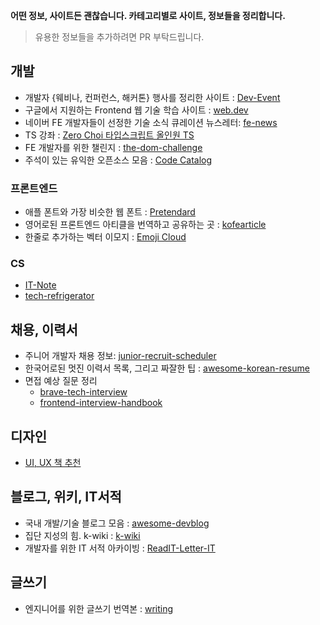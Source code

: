 **어떤 정보, 사이트든 괜찮습니다. 카테고리별로 사이트, 정보들을 정리합니다.**

> 유용한 정보들을 추가하려면 PR 부탁드립니다.

## 개발

- 개발자 {웨비나, 컨퍼런스, 해커톤} 행사를 정리한 사이트 : [Dev-Event](https://github.com/brave-people/Dev-Event)
- 구글에서 지원하는 Frontend 웹 기술 학습 사이트 : [web.dev](https://web.dev/)
- 네이버 FE 개발자들이 선정한 기술 소식 큐레이션 뉴스레터: [fe-news](https://github.com/naver/fe-news)
- TS 강좌 : [Zero Choi 타입스크립트 올인원 TS](https://www.youtube.com/watch?app=desktop&v=blLXcRupAAA)
- FE 개발자를 위한 챌린지 : [the-dom-challenge](https://github.com/devkodeio/the-dom-challenge)
- 주석이 있는 유익한 오픈소스 모음 : [Code Catalog](https://codecatalog.org/)

### 프론트엔드

- 애플 폰트와 가장 비슷한 웹 폰트 : [Pretendard](https://github.com/orioncactus/pretendard)
- 영어로된 프론트엔드 아티클을 번역하고 공유하는 곳 : [kofearticle](https://kofearticle.substack.com/about)
- 한줄로 추가하는 벡터 이모지 : [Emoji Cloud](https://alohe.github.io/emojicloud/)

### CS

- [IT-Note](https://github.com/InSeong-So/IT-Note)
- [tech-refrigerator](https://github.com/GimunLee/tech-refrigerator)

## 채용, 이력서

- 주니어 개발자 채용 정보: [junior-recruit-scheduler](https://github.com/jojoldu/junior-recruit-scheduler)
- 한국어로된 멋진 이력서 목록, 그리고 짜잘한 팁 : [awesome-korean-resume](https://github.com/9j/awesome-korean-resume)
- 면접 예상 질문 정리
  - [brave-tech-interview](https://github.com/brave-people/brave-tech-interview)
  - [frontend-interview-handbook](https://www.frontendinterviewhandbook.com/kr/javascript-questions)

## 디자인

- [UI, UX 책 추천](https://designcompass.org/2022/07/17/ux-design-bible/)

## 블로그, 위키, IT서적

- 국내 개발/기술 블로그 모음 : [awesome-devblog](https://github.com/awesome-devblog/awesome-devblog)
- 집단 지성의 힘. k-wiki : [k-wiki](https://kwiki.devserum.com/)
- 개발자를 위한 IT 서적 아카이빙 : [ReadIT-Letter-IT](https://www.notion.so/ReadIT-Letter-IT-6c11b1b3749e45e58268e816b1e473ea)

## 글쓰기

- 엔지니어를 위한 글쓰기 번역본 : [writing](https://gist.github.com/longfin/a54f29d866b2deff2e872aeafd4c0f56#file-writing-md)
